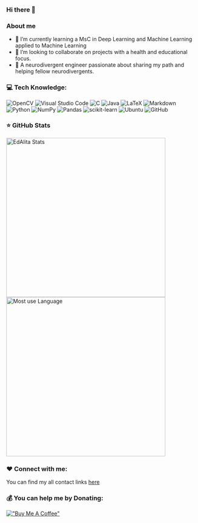 ### Hi there 👋

### About me
- 🌱 I’m currently learning a MsC in Deep Learning and Machine Learning applied to Machine Learning
- 👯 I’m looking to collaborate on projects with a health and educational focus.
- 🧠 A neurodivergent engineer passionate about sharing my path and helping fellow neurodivergents.

### 💻 Tech Knowledge:

![OpenCV](https://img.shields.io/badge/opencv-%23white.svg?style=for-the-badge&logo=opencv&logoColor=white) ![Visual Studio Code](https://img.shields.io/badge/Visual%20Studio%20Code-0078d7.svg?style=for-the-badge&logo=visual-studio-code&logoColor=white) ![C](https://img.shields.io/badge/c-%2300599C.svg?style=for-the-badge&logo=c&logoColor=white) ![Java](https://img.shields.io/badge/java-%23ED8B00.svg?style=for-the-badge&logo=openjdk&logoColor=white) 	![LaTeX](https://img.shields.io/badge/latex-%23008080.svg?style=for-the-badge&logo=latex&logoColor=white) ![Markdown](https://img.shields.io/badge/markdown-%23000000.svg?style=for-the-badge&logo=markdown&logoColor=white) ![Python](https://img.shields.io/badge/python-3670A0?style=for-the-badge&logo=python&logoColor=ffdd54) ![NumPy](https://img.shields.io/badge/numpy-%23013243.svg?style=for-the-badge&logo=numpy&logoColor=white) ![Pandas](https://img.shields.io/badge/pandas-%23150458.svg?style=for-the-badge&logo=pandas&logoColor=white) ![scikit-learn](https://img.shields.io/badge/scikit--learn-%23F7931E.svg?style=for-the-badge&logo=scikit-learn&logoColor=white) ![Ubuntu](https://img.shields.io/badge/Ubuntu-E95420?style=for-the-badge&logo=ubuntu&logoColor=white) ![GitHub](https://img.shields.io/badge/github-%23121011.svg?style=for-the-badge&logo=github&logoColor=white) 

 ### ⭐ GitHub Stats

 <p> 
    <img src="https://github-readme-stats.vercel.app/api?username=EdAlita&count_private=true&show_icons=true&theme=default&line" alt="EdAlita Stats" width="420"/> 
    <img src="https://github-readme-stats.vercel.app/api/top-langs/?username=EdAlita&hide_progress=true" alt="Most use Language" width="420">
 </p>
   


### ❤️ Connect with me:

You can find my all contact links [here](https://edwingulin.info/#)

### 💰 You can help me by Donating:

[!["Buy Me A Coffee"](https://www.buymeacoffee.com/assets/img/custom_images/orange_img.png)](https://www.buymeacoffee.com/eulinbriseu)

<!--
**EdAlita/EdAlita** is a ✨ _special_ ✨ repository because its `README.md` (this file) appears on your GitHub profile.

Here are some ideas to get you started:

- 🔭 I’m currently working on ...
- 🤔 I’m looking for help with ...
- 💬 Ask me about ...
- 📫 How to reach me: ...
- 😄 Pronouns: ...
- ⚡ Fun fact: ...
-->
